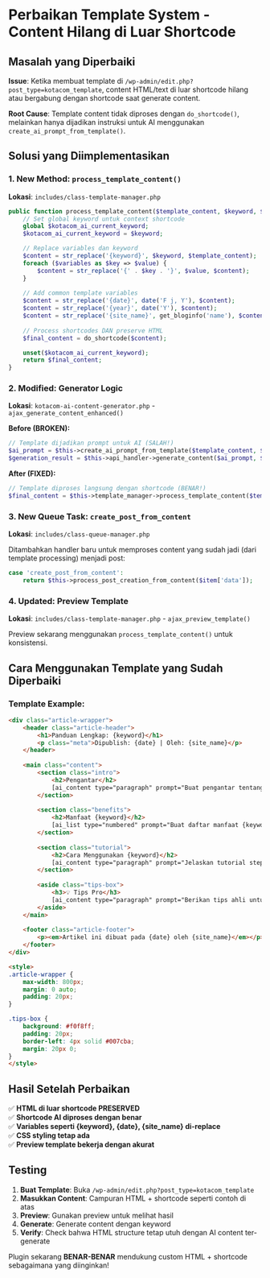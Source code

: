 # Perbaikan Template System - Content Hilang di Luar Shortcode

## Masalah yang Diperbaiki

**Issue**: Ketika membuat template di `/wp-admin/edit.php?post_type=kotacom_template`, content HTML/text di luar shortcode hilang atau bergabung dengan shortcode saat generate content.

**Root Cause**: Template content tidak diproses dengan `do_shortcode()`, melainkan hanya dijadikan instruksi untuk AI menggunakan `create_ai_prompt_from_template()`.

## Solusi yang Diimplementasikan

### 1. **New Method**: `process_template_content()` 

**Lokasi**: `includes/class-template-manager.php`

```php
public function process_template_content($template_content, $keyword, $variables = array()) {
    // Set global keyword untuk context shortcode
    global $kotacom_ai_current_keyword;
    $kotacom_ai_current_keyword = $keyword;

    // Replace variables dan keyword
    $content = str_replace('{keyword}', $keyword, $template_content);
    foreach ($variables as $key => $value) {
        $content = str_replace('{' . $key . '}', $value, $content);
    }
    
    // Add common template variables
    $content = str_replace('{date}', date('F j, Y'), $content);
    $content = str_replace('{year}', date('Y'), $content);
    $content = str_replace('{site_name}', get_bloginfo('name'), $content);
    
    // Process shortcodes DAN preserve HTML
    $final_content = do_shortcode($content);

    unset($kotacom_ai_current_keyword);
    return $final_content;
}
```

### 2. **Modified**: Generator Logic

**Lokasi**: `kotacom-ai-content-generator.php` - `ajax_generate_content_enhanced()`

**Before (BROKEN):**
```php
// Template dijadikan prompt untuk AI (SALAH!)
$ai_prompt = $this->create_ai_prompt_from_template($template_content, $keyword, $parameters);
$generation_result = $this->api_handler->generate_content($ai_prompt, $parameters);
```

**After (FIXED):**
```php
// Template diproses langsung dengan shortcode (BENAR!)
$final_content = $this->template_manager->process_template_content($template_content, $keyword, $parameters);
```

### 3. **New Queue Task**: `create_post_from_content`

**Lokasi**: `includes/class-queue-manager.php`

Ditambahkan handler baru untuk memproses content yang sudah jadi (dari template processing) menjadi post:

```php
case 'create_post_from_content':
    return $this->process_post_creation_from_content($item['data']);
```

### 4. **Updated**: Preview Template

**Lokasi**: `includes/class-template-manager.php` - `ajax_preview_template()`

Preview sekarang menggunakan `process_template_content()` untuk konsistensi.

## Cara Menggunakan Template yang Sudah Diperbaiki

### Template Example:

```html
<div class="article-wrapper">
    <header class="article-header">
        <h1>Panduan Lengkap: {keyword}</h1>
        <p class="meta">Dipublish: {date} | Oleh: {site_name}</p>
    </header>
    
    <main class="content">
        <section class="intro">
            <h2>Pengantar</h2>
            [ai_content type="paragraph" prompt="Buat pengantar tentang {keyword}" length="200" tone="friendly"]
        </section>
        
        <section class="benefits">
            <h2>Manfaat {keyword}</h2>
            [ai_list type="numbered" prompt="Buat daftar manfaat {keyword}" items="5"]
        </section>
        
        <section class="tutorial">
            <h2>Cara Menggunakan {keyword}</h2>
            [ai_content type="paragraph" prompt="Jelaskan tutorial step-by-step {keyword}" length="300" tone="instructional"]
        </section>
        
        <aside class="tips-box">
            <h3>💡 Tips Pro</h3>
            [ai_content type="paragraph" prompt="Berikan tips ahli untuk {keyword}" length="150" tone="expert"]
        </aside>
    </main>
    
    <footer class="article-footer">
        <p><em>Artikel ini dibuat pada {date} oleh {site_name}</em></p>
    </footer>
</div>

<style>
.article-wrapper {
    max-width: 800px;
    margin: 0 auto;
    padding: 20px;
}

.tips-box {
    background: #f0f8ff;
    padding: 20px;
    border-left: 4px solid #007cba;
    margin: 20px 0;
}
</style>
```

## Hasil Setelah Perbaikan

✅ **HTML di luar shortcode PRESERVED**  
✅ **Shortcode AI diproses dengan benar**  
✅ **Variables seperti {keyword}, {date}, {site_name} di-replace**  
✅ **CSS styling tetap ada**  
✅ **Preview template bekerja dengan akurat**

## Testing

1. **Buat Template**: Buka `/wp-admin/edit.php?post_type=kotacom_template`
2. **Masukkan Content**: Campuran HTML + shortcode seperti contoh di atas
3. **Preview**: Gunakan preview untuk melihat hasil
4. **Generate**: Generate content dengan keyword
5. **Verify**: Check bahwa HTML structure tetap utuh dengan AI content ter-generate

Plugin sekarang **BENAR-BENAR** mendukung custom HTML + shortcode sebagaimana yang diinginkan!